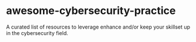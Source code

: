 # awesome-cybersecurity-practice
A curated list of resources to leverage enhance and/or keep your skillset up in the cybersecurity field.
